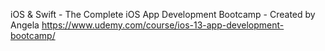 iOS & Swift - The Complete iOS App Development Bootcamp - Created by Angela
https://www.udemy.com/course/ios-13-app-development-bootcamp/
